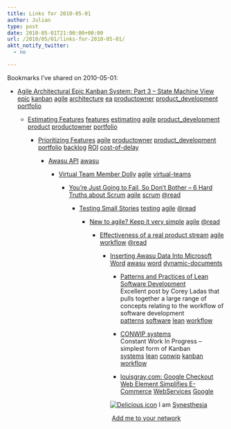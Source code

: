 ```yaml
---
title: Links for 2010-05-01
author: Julian
type: post
date: 2010-05-01T21:00:00+00:00
url: /2010/05/01/links-for-2010-05-01/
aktt_notify_twitter:
  - no

---
```

Bookmarks I&#8217;ve shared on 2010-05-01:

  * [Agile Architectural Epic Kanban System: Part 3 &ndash; State Machine View][1] 
    [epic][2] [kanban][3] [agile][4] [architecture][5] [ea][6] [productowner][7] [product_development][8] [portfolio][9] </li> 
    
      * [Estimating Features][10] 
        [features][11] [estimating][12] [agile][4] [product_development][8] [product][13] [productowner][7] [portfolio][9] </li> 
        
          * [Prioritizing Features][14] 
            [agile][4] [productowner][7] [product_development][8] [portfolio][9] [backlog][15] [ROI][16] [cost-of-delay][17] </li> 
            
              * [Awasu API][18] 
                [awasu][19] </li> 
                
                  * [Virtual Team Member Dolly][20] 
                    [agile][4] [virtual-teams][21] </li> 
                    
                      * [You&#8217;re Just Going to Fail, So Don&#8217;t Bother &#8211; 6 Hard Truths about Scrum][22] 
                        [agile][4] [scrum][23] [@read][24] </li> 
                        
                          * [Testing Small Stories][25] 
                            [testing][26] [agile][4] [@read][24] </li> 
                            
                              * [New to agile? Keep it very simple][27] 
                                [agile][4] [@read][24] </li> 
                                
                                  * [Effectiveness of a real product stream][28] 
                                    [agile][4] [workflow][29] [@read][24] </li> 
                                    
                                      * [Inserting Awasu Data Into Microsoft Word][30] 
                                        [awasu][19] [word][31] [dynamic-documents][32] </li> 
                                        
                                          * [Patterns and Practices of Lean Software Development][33]  
                                            Excellent post by Corey Ladas that pulls together a large range of concepts relating to the workflow of software development  
                                            [patterns][34] [software][35] [lean][36] [workflow][29] 
                                          * [CONWIP systems][37]  
                                            Constant Work In Progress &#8211; simplest form of Kanban  
                                            [systems][38] [lean][36] [conwip][39] [kanban][3] [workflow][29] 
                                          * [louisgray.com: Google Checkout Web Element Simplifies E-Commerce][40] 
                                            [WebServices][41] [Google][42] </li> </ul> 
                                            
                                            <p class="deliciouslink">
                                              <a href="https://del.icio.us/synesthesia" title="See all my bookmarks on del.icio.us"><img src="https://www.synesthesia.co.uk/images/deliciousicon.jpg" alt="Delicious icon" /></a>&nbsp;I am <a href="https://del.icio.us/synesthesia" title="See all my bookmarks on del.icio.us">Synesthesia</a>
                                            </p>
                                            
                                            <p class="deliciouslink">
                                              <a href="https://del.icio.us/network?add=synesthesia" title="Add me to your del.icio.us network"><img src="https://www.synesthesia.co.uk/images/add.gif" alt="" /></a>&nbsp;<a href="https://del.icio.us/network?add=synesthesia" title="Add me to your del.icio.us network">Add me to your network</a>
                                            </p>

 [1]: https://scalingsoftwareagility.wordpress.com/2010/03/23/agile-architectural-epic-kanban-system-part-3-state-machine-view
 [2]: https://delicious.com/synesthesia/epic
 [3]: https://delicious.com/synesthesia/kanban
 [4]: https://delicious.com/synesthesia/agile
 [5]: https://delicious.com/synesthesia/architecture
 [6]: https://delicious.com/synesthesia/ea
 [7]: https://delicious.com/synesthesia/productowner
 [8]: https://delicious.com/synesthesia/product_development
 [9]: https://delicious.com/synesthesia/portfolio
 [10]: https://scalingsoftwareagility.wordpress.com/2010/04/02/estimating-features
 [11]: https://delicious.com/synesthesia/features
 [12]: https://delicious.com/synesthesia/estimating
 [13]: https://delicious.com/synesthesia/product
 [14]: https://scalingsoftwareagility.wordpress.com/2010/04/08/prioritizing-features
 [15]: https://delicious.com/synesthesia/backlog
 [16]: https://delicious.com/synesthesia/ROI
 [17]: https://delicious.com/synesthesia/cost-of-delay
 [18]: https://www.awasu.com/downloads/2.4.2/api.php
 [19]: https://delicious.com/synesthesia/awasu
 [20]: https://lisacrispin.com/wordpress/2010/02/18/virtual-team-member-dolly
 [21]: https://delicious.com/synesthesia/virtual-teams
 [22]: https://blogs.myspace.com/index.cfm?fuseaction=blog.view&friendId=319545476&blogId=472222118
 [23]: https://delicious.com/synesthesia/scrum
 [24]: https://delicious.com/synesthesia/%40read
 [25]: https://lisacrispin.com/wordpress/2010/02/21/testing-small-stories
 [26]: https://delicious.com/synesthesia/testing
 [27]: https://www.agileforall.com/2009/10/06/new-to-agile-keep-it-very-simple
 [28]: https://blog.energizedwork.com/2010/03/effectiveness-case-study.html?utm_source=feedburner&utm_medium=feed&utm_campaign=Feed:+AgileInAction+(Energized+Work+Blog)&utm_content=Google+Reader
 [29]: https://delicious.com/synesthesia/workflow
 [30]: https://www.awasu.com/wiki/Inserting_Awasu_Data_Into_Microsoft_Word
 [31]: https://delicious.com/synesthesia/word
 [32]: https://delicious.com/synesthesia/dynamic-documents
 [33]: https://shapingsoftware.com/2009/06/22/patterns-and-practices-of-lean-software-development
 [34]: https://delicious.com/synesthesia/patterns
 [35]: https://delicious.com/synesthesia/software
 [36]: https://delicious.com/synesthesia/lean
 [37]: https://leansoftwareengineering.com/2009/06/28/conwip-systems
 [38]: https://delicious.com/synesthesia/systems
 [39]: https://delicious.com/synesthesia/conwip
 [40]: https://blog.louisgray.com/2010/04/google-checkout-web-element-simplifies.html?utm_source=feedburner
 [41]: https://delicious.com/synesthesia/WebServices
 [42]: https://delicious.com/synesthesia/Google